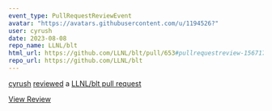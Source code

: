 ```yaml
---
event_type: PullRequestReviewEvent
avatar: "https://avatars.githubusercontent.com/u/1194526?"
user: cyrush
date: 2023-08-08
repo_name: LLNL/blt
html_url: https://github.com/LLNL/blt/pull/653#pullrequestreview-1567171233
repo_url: https://github.com/LLNL/blt
---
```


<a href='https://github.com/cyrush' target='_blank'>cyrush</a> <a href='https://github.com/LLNL/blt/pull/653#pullrequestreview-1567171233' target='_blank'>reviewed</a> a <a href='https://github.com/LLNL/blt/pull/653' target='_blank'>LLNL/blt pull request</a>

<small></small>

<a href='https://github.com/LLNL/blt/pull/653#pullrequestreview-1567171233' target='_blank'>View Review</a>